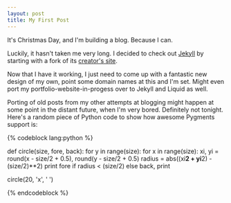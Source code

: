 ```yaml
---
layout: post
title: My First Post
---
```


It's Christmas Day, and I'm building a blog. Because I can.

Luckily, it hasn't taken me very long. I decided to check out
[Jekyll](http://github.com/mojombo/jekyll) by starting with a fork of its
[creator's site](http://github.com/mojombo/mojombo.github.com).

Now that I have it working, I just need to come up with a fantastic new design
of my own, point some domain names at this and I'm set. Might even port my
portfolio-website-in-progess over to Jekyll and Liquid as well.  

Porting of old posts from my other attempts at blogging might happen at some
point in the distant future, when I'm very bored. Definitely not tonight.
Here's a random piece of Python code to show how awesome Pygments support is:

{% codeblock lang:python %}

def circle(size, fore, back):
    for y in range(size):
        for x in range(size):
            xi, yi = round(x - size/2 + 0.5), round(y - size/2 + 0.5)
            radius = abs((xi**2 + yi**2) - (size/2)**2)
            print fore if radius < (size/2) else back,
        print

circle(20, 'x', ' ')

{% endcodeblock %}

